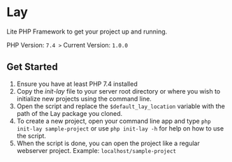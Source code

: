 # Lay

Lite PHP Framework to get your project up and running.

PHP Version: `7.4 >`
Current Version: `1.0.0`

## Get Started

1. Ensure you have at least PHP 7.4 installed
2. Copy the *init-lay* file to your server root directory or where you wish to initialize new projects using the command line.
3. Open the script and replace the `$default_lay_location` variable with the path of the Lay package you cloned.
4. To create a new project, open your command line app and type `php init-lay sample-project` or use `php init-lay -h` for help on how to use the script.
5. When the script is done, you can open the project like a regular webserver project. Example: `localhost/sample-project`
